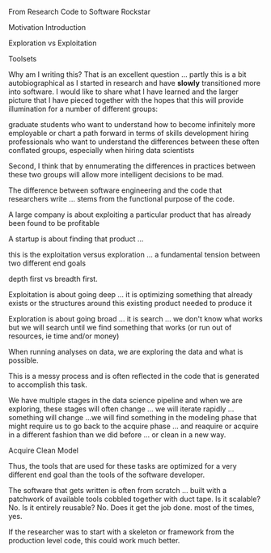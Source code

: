 From Research Code to Software Rockstar


Motivation
Introduction

Exploration vs Exploitation

Toolsets 



Why am I writing this?
That is an excellent question ... partly this is a bit autobiographical as I started in research and have **slowly** transitioned more into software. I would like to share what I have learned and the larger picture that I have pieced together with the hopes that this will provide illumination for a number of different groups:

graduate students who want to understand how to become infinitely more employable or chart a path forward in terms of skills development
hiring professionals who want to understand the differences between these often conflated groups, especially when hiring data scientists

Second, I think that by ennumerating the differences in practices between these two groups will allow more intelligent decisions to be mad.



The difference between software engineering and the code that researchers write ... stems from the functional purpose of the code.

A large company is about exploiting a particular product that has already been found to be profitable

A startup is about finding that product ...

this is the exploitation versus exploration ... a fundamental tension between two different end goals

depth first vs breadth first.

Exploitation is about going deep ... it is optimizing something that already exists or the structures around this existing product needed to produce it

Exploration is about going broad ... it is search ... we don't know what works but we will search until we find something that works (or run out of resources, ie time and/or money)

When running analyses on data, we are exploring the data and what is possible.

This is a messy process and is often reflected in the code that is generated to accomplish this task.

We have multiple stages in the data science pipeline and when we are exploring, these stages will often change ... we will iterate rapidly ... something will change ...we will find something in the modeling phase that might require us to go back to the acquire phase ... and reaquire or acquire in a different fashion than we did before ... or clean in a new way.

Acquire
Clean
Model


Thus, the tools that are used for these tasks are optimized for a very different end goal than the tools of the software developer.


The software that gets written is often from scratch ... built with a patchwork of available tools cobbled together with duct tape. Is it scalable? No. Is it entirely reusable? No. Does it get the job done. most of the times, yes.

If the researcher was to start with a skeleton or framework from the production level code, this could work much better.
